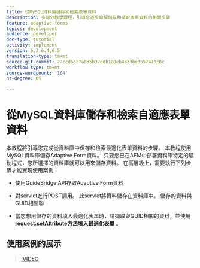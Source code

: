 ```yaml
---
title: 從MySQL資料庫儲存和檢索表單資料
description: 多部分教學課程，引導您逐步瞭解儲存和擷取表單資料的相關步驟
feature: adaptive-forms
topics: development
audience: developer
doc-type: tutorial
activity: implement
version: 6.3,6.4,6.5
translation-type: tm+mt
source-git-commit: 22ccd6627a035b37edb180eb4633bc3b57470c0c
workflow-type: tm+mt
source-wordcount: '164'
ht-degree: 0%

---
```



# 從MySQL資料庫儲存和檢索自適應表單資料

本教程將引導您完成從資料庫中保存和檢索最適化表單資料的步驟。 本教程使用MySQL資料庫儲存Adaptive Form資料。 只要您已在AEM中部署資料庫特定的驅動程式，您所選擇的資料庫就可以用來儲存資料。 在高層級上，需要執行下列步驟才能實現使用案例：

* 使用GuideBridge API存取Adaptive Form資料

* 對servlet進行POST調用。 此servlet將資料儲存在資料庫中。 儲存的資料與GUID相關聯

* 當您想用儲存的資料填入最適化表單時，請擷取與GUID相關的資料，並使用 **request.setAttribute方法填入最適化表單** 。

## 使用案例的展示

>[!VIDEO](https://video.tv.adobe.com/v/27829?quality=9&learn=on)
